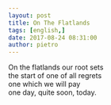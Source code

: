 ```yaml
---
layout: post
title: On The Flatlands
tags: [english,]
date: 2017-08-24 08:31:00
author: pietro
---
```

On the flatlands our root sets<br/>the start of one of all regrets<br/>one which we will pay<br/>one day, quite soon, today.
